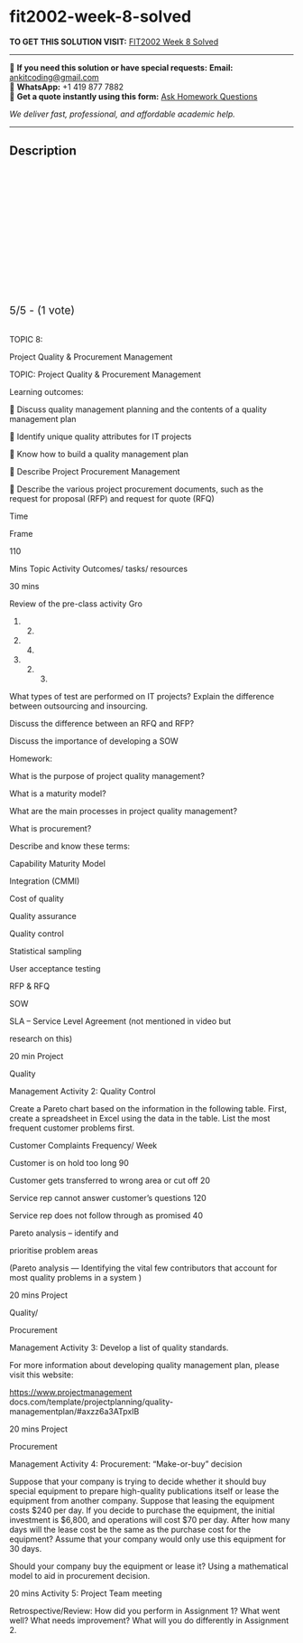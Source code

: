 # fit2002-week-8-solved
**TO GET THIS SOLUTION VISIT:** [FIT2002 Week 8 Solved](https://www.ankitcodinghub.com/product/fit2002-solved-6/)


---

📩 **If you need this solution or have special requests:** **Email:** ankitcoding@gmail.com  
📱 **WhatsApp:** +1 419 877 7882  
📄 **Get a quote instantly using this form:** [Ask Homework Questions](https://www.ankitcodinghub.com/services/ask-homework-questions/)

*We deliver fast, professional, and affordable academic help.*

---

<h2>Description</h2>



<div class="kk-star-ratings kksr-auto kksr-align-center kksr-valign-top" data-payload="{&quot;align&quot;:&quot;center&quot;,&quot;id&quot;:&quot;119378&quot;,&quot;slug&quot;:&quot;default&quot;,&quot;valign&quot;:&quot;top&quot;,&quot;ignore&quot;:&quot;&quot;,&quot;reference&quot;:&quot;auto&quot;,&quot;class&quot;:&quot;&quot;,&quot;count&quot;:&quot;1&quot;,&quot;legendonly&quot;:&quot;&quot;,&quot;readonly&quot;:&quot;&quot;,&quot;score&quot;:&quot;5&quot;,&quot;starsonly&quot;:&quot;&quot;,&quot;best&quot;:&quot;5&quot;,&quot;gap&quot;:&quot;4&quot;,&quot;greet&quot;:&quot;Rate this product&quot;,&quot;legend&quot;:&quot;5\/5 - (1 vote)&quot;,&quot;size&quot;:&quot;24&quot;,&quot;title&quot;:&quot;FIT2002 Week 8 Solved&quot;,&quot;width&quot;:&quot;138&quot;,&quot;_legend&quot;:&quot;{score}\/{best} - ({count} {votes})&quot;,&quot;font_factor&quot;:&quot;1.25&quot;}">

<div class="kksr-stars">

<div class="kksr-stars-inactive">
            <div class="kksr-star" data-star="1" style="padding-right: 4px">


<div class="kksr-icon" style="width: 24px; height: 24px;"></div>
        </div>
            <div class="kksr-star" data-star="2" style="padding-right: 4px">


<div class="kksr-icon" style="width: 24px; height: 24px;"></div>
        </div>
            <div class="kksr-star" data-star="3" style="padding-right: 4px">


<div class="kksr-icon" style="width: 24px; height: 24px;"></div>
        </div>
            <div class="kksr-star" data-star="4" style="padding-right: 4px">


<div class="kksr-icon" style="width: 24px; height: 24px;"></div>
        </div>
            <div class="kksr-star" data-star="5" style="padding-right: 4px">


<div class="kksr-icon" style="width: 24px; height: 24px;"></div>
        </div>
    </div>

<div class="kksr-stars-active" style="width: 138px;">
            <div class="kksr-star" style="padding-right: 4px">


<div class="kksr-icon" style="width: 24px; height: 24px;"></div>
        </div>
            <div class="kksr-star" style="padding-right: 4px">


<div class="kksr-icon" style="width: 24px; height: 24px;"></div>
        </div>
            <div class="kksr-star" style="padding-right: 4px">


<div class="kksr-icon" style="width: 24px; height: 24px;"></div>
        </div>
            <div class="kksr-star" style="padding-right: 4px">


<div class="kksr-icon" style="width: 24px; height: 24px;"></div>
        </div>
            <div class="kksr-star" style="padding-right: 4px">


<div class="kksr-icon" style="width: 24px; height: 24px;"></div>
        </div>
    </div>
</div>


<div class="kksr-legend" style="font-size: 19.2px;">
            5/5 - (1 vote)    </div>
    </div>
&nbsp;

TOPIC 8:

Project Quality &amp; Procurement Management

TOPIC: Project Quality &amp; Procurement Management

Learning outcomes:

 Discuss quality management planning and the contents of a quality management plan

 Identify unique quality attributes for IT projects

 Know how to build a quality management plan

 Describe Project Procurement Management

 Describe the various project procurement documents, such as the request for proposal (RFP) and request for quote (RFQ)

Time

Frame

110

Mins Topic Activity Outcomes/ tasks/ resources

30 mins

Review of the pre-class activity Gro

1. 2.

3. 4.

1. 2. 3.

What types of test are performed on IT projects? Explain the difference between outsourcing and insourcing.

Discuss the difference between an RFQ and RFP?

Discuss the importance of developing a SOW

Homework:

What is the purpose of project quality management?

What is a maturity model?

What are the main processes in project quality management?

What is procurement?

Describe and know these terms:

Capability Maturity Model

Integration (CMMI)

Cost of quality

Quality assurance

Quality control

Statistical sampling

User acceptance testing

RFP &amp; RFQ

SOW

SLA – Service Level Agreement (not mentioned in video but

research on this)

20 min Project

Quality

Management Activity 2: Quality Control

Create a Pareto chart based on the information in the following table. First, create a spreadsheet in Excel using the data in the table. List the most frequent customer problems first.

Customer Complaints Frequency/ Week

Customer is on hold too long 90

Customer gets transferred to wrong area or cut off 20

Service rep cannot answer customer’s questions 120

Service rep does not follow through as promised 40

Pareto analysis – identify and

prioritise problem areas

(Pareto analysis — Identifying the vital few contributors that account for most quality problems in a system )

20 mins Project

Quality/

Procurement

Management Activity 3: Develop a list of quality standards.

For more information about developing quality management plan, please visit this website:

https://www.projectmanagement docs.com/template/projectplanning/quality-managementplan/#axzz6a3ATpxIB

20 mins Project

Procurement

Management Activity 4: Procurement: “Make-or-buy” decision

Suppose that your company is trying to decide whether it should buy special equipment to prepare high-quality publications itself or lease the equipment from another company. Suppose that leasing the equipment costs $240 per day. If you decide to purchase the equipment, the initial investment is $6,800, and operations will cost $70 per day. After how many days will the lease cost be the same as the purchase cost for the equipment? Assume that your company would only use this equipment for 30 days.

Should your company buy the equipment or lease it? Using a mathematical model to aid in procurement decision.

20 mins Activity 5: Project Team meeting

Retrospective/Review: How did you perform in Assignment 1? What went well? What needs improvement? What will you do differently in Assignment 2.
